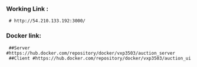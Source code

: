 ### Working Link :
     # http://54.210.133.192:3000/
### Docker link:
     ##Server #https://hub.docker.com/repository/docker/vxp3503/auction_server
     ##Client #https://hub.docker.com/repository/docker/vxp3503/auction_ui
